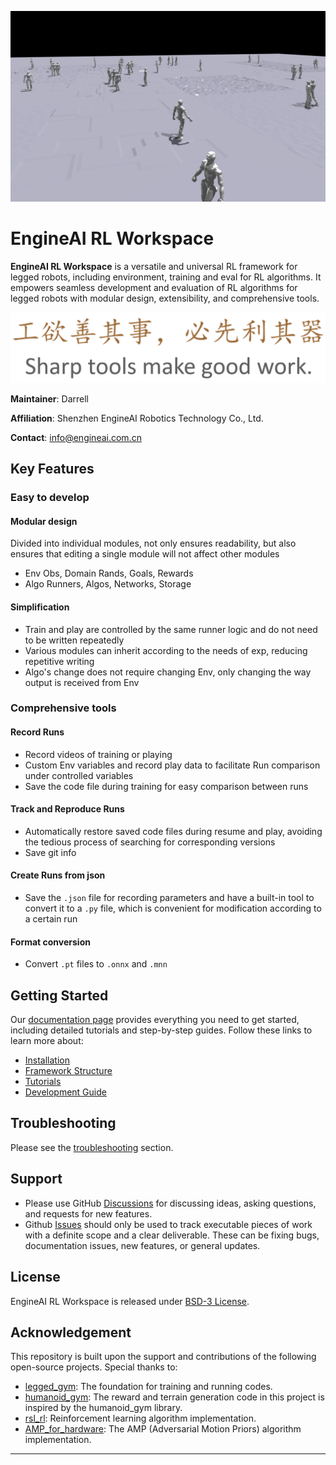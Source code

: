 ![EngineAI RL Workspace](docs/cover.PNG)

# EngineAI RL Workspace

**EngineAI RL Workspace** is a versatile and universal RL framework for legged robots, including environment, training and eval for RL algorithms. It empowers seamless development and evaluation of RL algorithms for legged robots with modular design, extensibility, and comprehensive tools.

![Saying](docs/saying.PNG)

**Maintainer**: Darrell

**Affiliation**: Shenzhen EngineAI Robotics Technology Co., Ltd.

**Contact**: info@engineai.com.cn
## Key Features
### Easy to develop
#### Modular design
  Divided into individual modules, not only ensures readability, but also ensures that editing a single module will not affect other modules
- Env Obs, Domain Rands, Goals, Rewards
- Algo Runners, Algos, Networks, Storage
#### Simplification
  - Train and play are controlled by the same runner logic and do not need to be written repeatedly
  - Various modules can inherit according to the needs of exp, reducing repetitive writing
  - Algo's change does not require changing Env, only changing the way output is received from Env
### Comprehensive tools
#### Record Runs
 - Record videos of training or playing
 - Custom Env variables and record play data to facilitate Run comparison under controlled variables
 - Save the code file during training for easy comparison between runs
#### Track and Reproduce Runs
 - Automatically restore saved code files during resume and play, avoiding the tedious process of searching for corresponding versions
 - Save git info
#### Create Runs from json
 - Save the `.json` file for recording parameters and have a built-in tool to convert it to a `.py` file, which is convenient for modification according to a certain run
#### Format conversion
 - Convert `.pt` files to `.onnx` and `.mnn`
## Getting Started ##
Our [documentation page](https://dx3a2bminsq.feishu.cn/wiki/BFfwwMaAcisCQ2kyquZclIrgnkg) provides everything you need to get started, including detailed tutorials and step-by-step guides. Follow these links to learn more about:

- [Installation](https://dx3a2bminsq.feishu.cn/wiki/KWmYwQlOuiGlYMk4Fp7ch8x8ndh)
- [Framework Structure](https://dx3a2bminsq.feishu.cn/wiki/PLdIwi2sbihp7ykZok8cVqFsnKg)
- [Tutorials](https://dx3a2bminsq.feishu.cn/wiki/EduJwoPPfi5gAwkJ1kHcfZD7nlg)
- [Development Guide](https://dx3a2bminsq.feishu.cn/wiki/R0JqwPe9miRb0bkSUfKcv40Tnae)

## Troubleshooting
Please see the [troubleshooting](https://dx3a2bminsq.feishu.cn/wiki/Yj5Dw9rQWiGXNgkeb2pccQTSnBf) section.

## Support

* Please use GitHub [Discussions](https://github.com/engineai-robotics/engineai_rl_workspace/discussions) for discussing ideas, asking questions, and requests for new features.
* Github [Issues](https://github.com/engineai-robotics/engineai_rl_workspace/issues) should only be used to track executable pieces of work with a definite scope and a clear deliverable. These can be fixing bugs, documentation issues, new features, or general updates.

## License

EngineAI RL Workspace is released under [BSD-3 License](LICENSE).

## Acknowledgement
This repository is built upon the support and contributions of the following open-source projects. Special thanks to:

- [legged_gym](https://github.com/leggedrobotics/legged_gym): The foundation for training and running codes.
- [humanoid_gym](https://github.com/roboterax/humanoid-gym): The reward and terrain generation code in this project is inspired by the humanoid_gym library. 
- [rsl_rl](https://github.com/leggedrobotics/rsl_rl.git): Reinforcement learning algorithm implementation.
- [AMP_for_hardware](https://github.com/Alescontrela/AMP_for_hardware): The AMP (Adversarial Motion Priors) algorithm implementation.
---

